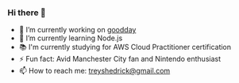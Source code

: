 ### Hi there 👋

- 🔭 I’m currently working on [goodday](https://github.com/treyshedrick/goodday)
- 🌱 I’m currently learning Node.js
- :books: I'm currently studying for AWS Cloud Practitioner certification
- ⚡ Fun fact: Avid Manchester City fan and Nintendo enthusiast
- 📫 How to reach me: treyshedrick@gmail.com
